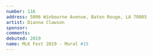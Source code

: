 ```yaml
---
number: 116
address: 5006 Winbourne Avenue, Baton Rouge, LA 70805
artist: Dianna Clawson
sponsor: 
comments: 
debuted: 2019
name: MLK Fest 2019 - Mural #15
---
```

